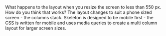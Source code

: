 What happens to the layout when you resize the screen to less than 550 px. How do you think that works?
    The layout changes to suit a phone sized screen - the columns stack. Skeleton is designed to be mobile first - the CSS is written for mobile and uses media queries to create a multi column layout for larger screen sizes.